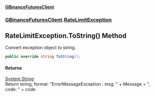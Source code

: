 #### [GBinanceFuturesClient](./index.md 'index')
### [GBinanceFuturesClient](./GBinanceFuturesClient.md 'GBinanceFuturesClient').[RateLimitException](./GBinanceFuturesClient-RateLimitException.md 'GBinanceFuturesClient.RateLimitException')
## RateLimitException.ToString() Method
Convert exception object to string.  
```csharp
public override string ToString();
```
#### Returns
[System.String](https://docs.microsoft.com/en-us/dotnet/api/System.String 'System.String')  
Return string, format: "ErrorMessageException : msg: " + Message + ", code: " + code  
